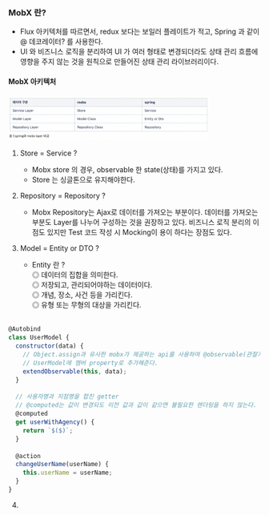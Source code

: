 ### MobX 란?
- Flux 아키텍처를 따르면서, redux 보다는 보일러 플레이트가 적고, Spring 과 같이 @ 데코레이터? 를 사용한다.
- UI 와 비즈니스 로직을 분리하여 UI 가 여러 형태로 변경되더라도 상태 관리 흐름에 영향을 주지 않는 것을 원칙으로 만들어진 상태 관리 라이브러리이다.
#### MobX 아키텍처
<img src="../../images/mobxArch.png" width="400px" alt="Mobx 아키텍처 이미지">

1. Store = Service ?
    - Mobx store 의 경우, observable 한 state(상태)를 가지고 있다.
    - Store 는 싱글톤으로 유지해야한다.

2. Repository = Repository ?
    - Mobx Repository는 Ajax로 데이터를 가져오는 부분이다. 데이터를 가져오는 부분도 Layer를 나누어 구성하는 것을 권장하고 있다. 
    비즈니스 로직 분리의 이점도 있지만 Test 코드 작성 시 Mocking이 용이 하다는 장점도 있다. 

3. Model = Entity or DTO ?
    - Entity 란 ?  
        ◎ 데이터의 집합을 의미한다.  
        ◎ 저장되고, 관리되어야하는 데이터이다.  
        ◎ 개념, 장소, 사건 등을 가리킨다.  
        ◎ 유형 또는 무형의 대상을 가리킨다.
```javascript

@Autobind
class UserModel {
  constructor(data) {
    // Object.assign과 유사한 mobx가 제공하는 api를 사용하여 @observable(관찰가능한 state, rendering 되는) state로 만들어
    // UserModel에 멤버 property로 추가해준다.
    extendObservable(this, data);
  }

  // 사용자명과 지점명을 합친 getter
  // @computed는 값이 변경되도 이전 값과 값이 같으면 불필요한 렌더링을 하지 않는다.
  @computed
  get userWithAgency() {
    return `$($)`;
  }

  @action
  changeUserName(userName) {
    this.userName = userName;
  }
}
```
4. 